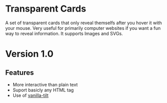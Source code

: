 # Transparent Cards
A set of transparent cards that only reveal themselfs after you hover it with your mouse. Very useful for primarily computer websites if you want a fun way to reveal information. It supports Images and SVGs. 
# Version 1.0
## Features
- More interactive than plain text
- Suport basicly any HTML tag
- Use of <a href="https://micku7zu.github.io/vanilla-tilt.js/">vanilla-tilt</a>